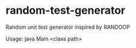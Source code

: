 # random-test-generator

Random unit test generator inspired by RANDOOP

Usage: java Main \<class path>
